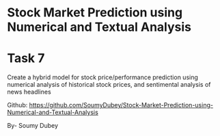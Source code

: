 # Stock Market Prediction using Numerical and Textual Analysis

# Task 7
Create a hybrid model for stock price/performance prediction using numerical analysis of historical stock prices, and sentimental analysis of news headlines

Github: https://github.com/SoumyDubey/Stock-Market-Prediction-using-Numerical-and-Textual-Analysis

By- Soumy Dubey
